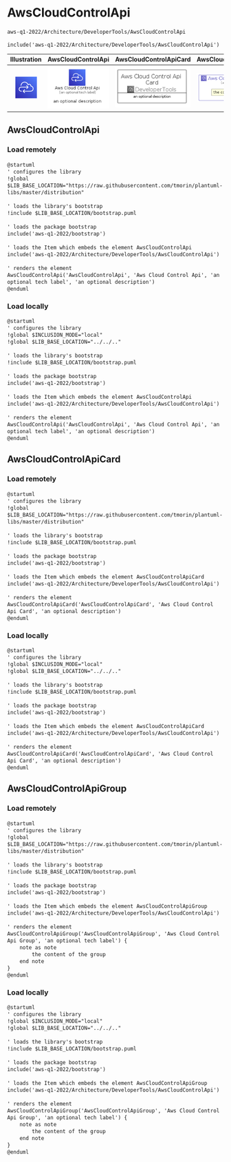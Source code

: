 # AwsCloudControlApi


```text
aws-q1-2022/Architecture/DeveloperTools/AwsCloudControlApi
```

```text
include('aws-q1-2022/Architecture/DeveloperTools/AwsCloudControlApi')
```



| Illustration | AwsCloudControlApi | AwsCloudControlApiCard | AwsCloudControlApiGroup |
| :---: | :---: | :---: | :---: |
| ![illustration for Illustration](../../../aws-q1-2022/Architecture/DeveloperTools/AwsCloudControlApi.png) | ![illustration for AwsCloudControlApi](../../../aws-q1-2022/Architecture/DeveloperTools/AwsCloudControlApi.Local.png) | ![illustration for AwsCloudControlApiCard](../../../aws-q1-2022/Architecture/DeveloperTools/AwsCloudControlApiCard.Local.png) | ![illustration for AwsCloudControlApiGroup](../../../aws-q1-2022/Architecture/DeveloperTools/AwsCloudControlApiGroup.Local.png) |




## AwsCloudControlApi

### Load remotely
```plantuml
@startuml
' configures the library
!global $LIB_BASE_LOCATION="https://raw.githubusercontent.com/tmorin/plantuml-libs/master/distribution"

' loads the library's bootstrap
!include $LIB_BASE_LOCATION/bootstrap.puml

' loads the package bootstrap
include('aws-q1-2022/bootstrap')

' loads the Item which embeds the element AwsCloudControlApi
include('aws-q1-2022/Architecture/DeveloperTools/AwsCloudControlApi')

' renders the element
AwsCloudControlApi('AwsCloudControlApi', 'Aws Cloud Control Api', 'an optional tech label', 'an optional description')
@enduml
```

### Load locally
```plantuml
@startuml
' configures the library
!global $INCLUSION_MODE="local"
!global $LIB_BASE_LOCATION="../../.."

' loads the library's bootstrap
!include $LIB_BASE_LOCATION/bootstrap.puml

' loads the package bootstrap
include('aws-q1-2022/bootstrap')

' loads the Item which embeds the element AwsCloudControlApi
include('aws-q1-2022/Architecture/DeveloperTools/AwsCloudControlApi')

' renders the element
AwsCloudControlApi('AwsCloudControlApi', 'Aws Cloud Control Api', 'an optional tech label', 'an optional description')
@enduml
```

## AwsCloudControlApiCard

### Load remotely
```plantuml
@startuml
' configures the library
!global $LIB_BASE_LOCATION="https://raw.githubusercontent.com/tmorin/plantuml-libs/master/distribution"

' loads the library's bootstrap
!include $LIB_BASE_LOCATION/bootstrap.puml

' loads the package bootstrap
include('aws-q1-2022/bootstrap')

' loads the Item which embeds the element AwsCloudControlApiCard
include('aws-q1-2022/Architecture/DeveloperTools/AwsCloudControlApi')

' renders the element
AwsCloudControlApiCard('AwsCloudControlApiCard', 'Aws Cloud Control Api Card', 'an optional description')
@enduml
```

### Load locally
```plantuml
@startuml
' configures the library
!global $INCLUSION_MODE="local"
!global $LIB_BASE_LOCATION="../../.."

' loads the library's bootstrap
!include $LIB_BASE_LOCATION/bootstrap.puml

' loads the package bootstrap
include('aws-q1-2022/bootstrap')

' loads the Item which embeds the element AwsCloudControlApiCard
include('aws-q1-2022/Architecture/DeveloperTools/AwsCloudControlApi')

' renders the element
AwsCloudControlApiCard('AwsCloudControlApiCard', 'Aws Cloud Control Api Card', 'an optional description')
@enduml
```

## AwsCloudControlApiGroup

### Load remotely
```plantuml
@startuml
' configures the library
!global $LIB_BASE_LOCATION="https://raw.githubusercontent.com/tmorin/plantuml-libs/master/distribution"

' loads the library's bootstrap
!include $LIB_BASE_LOCATION/bootstrap.puml

' loads the package bootstrap
include('aws-q1-2022/bootstrap')

' loads the Item which embeds the element AwsCloudControlApiGroup
include('aws-q1-2022/Architecture/DeveloperTools/AwsCloudControlApi')

' renders the element
AwsCloudControlApiGroup('AwsCloudControlApiGroup', 'Aws Cloud Control Api Group', 'an optional tech label') {
    note as note
        the content of the group
    end note
}
@enduml
```

### Load locally
```plantuml
@startuml
' configures the library
!global $INCLUSION_MODE="local"
!global $LIB_BASE_LOCATION="../../.."

' loads the library's bootstrap
!include $LIB_BASE_LOCATION/bootstrap.puml

' loads the package bootstrap
include('aws-q1-2022/bootstrap')

' loads the Item which embeds the element AwsCloudControlApiGroup
include('aws-q1-2022/Architecture/DeveloperTools/AwsCloudControlApi')

' renders the element
AwsCloudControlApiGroup('AwsCloudControlApiGroup', 'Aws Cloud Control Api Group', 'an optional tech label') {
    note as note
        the content of the group
    end note
}
@enduml
```

